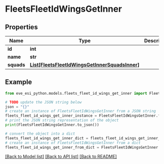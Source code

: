 # FleetsFleetIdWingsGetInner


## Properties

Name | Type | Description | Notes
------------ | ------------- | ------------- | -------------
**id** | **int** |  | 
**name** | **str** |  | 
**squads** | [**List[FleetsFleetIdWingsGetInnerSquadsInner]**](FleetsFleetIdWingsGetInnerSquadsInner.md) |  | 

## Example

```python
from eve_esi_python.models.fleets_fleet_id_wings_get_inner import FleetsFleetIdWingsGetInner

# TODO update the JSON string below
json = "{}"
# create an instance of FleetsFleetIdWingsGetInner from a JSON string
fleets_fleet_id_wings_get_inner_instance = FleetsFleetIdWingsGetInner.from_json(json)
# print the JSON string representation of the object
print(FleetsFleetIdWingsGetInner.to_json())

# convert the object into a dict
fleets_fleet_id_wings_get_inner_dict = fleets_fleet_id_wings_get_inner_instance.to_dict()
# create an instance of FleetsFleetIdWingsGetInner from a dict
fleets_fleet_id_wings_get_inner_from_dict = FleetsFleetIdWingsGetInner.from_dict(fleets_fleet_id_wings_get_inner_dict)
```
[[Back to Model list]](../README.md#documentation-for-models) [[Back to API list]](../README.md#documentation-for-api-endpoints) [[Back to README]](../README.md)


